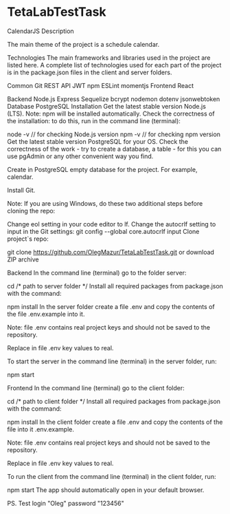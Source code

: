 # TetaLabTestTask
CalendarJS
Description

The main theme of the project is a schedule calendar.

Technologies
The main frameworks and libraries used in the project are listed here. A complete list of technologies used for each part of the project is in the package.json files in the client and server folders.

Common
Git
REST API
JWT
npm
ESLint
momentjs
Frontend
React

Backend
Node.js
Express
Sequelize
bcrypt
nodemon
dotenv
jsonwebtoken
Database
PostgreSQL
Installation
Get the latest stable version Node.js (LTS). Note: npm will be installed automatically. Check the correctness of the installation: to do this, run in the command line (terminal):

node -v  // for checking Node.js version
npm -v // for checking npm version
Get the latest stable version PostgreSQL for your OS. Check the correctness of the work - try to create a database, a table - for this you can use pgAdmin or any other convenient way you find.

Create in PostgreSQL empty database for the project. For example, calendar.

Install Git.

Note: If you are using Windows, do these two additional steps before cloning the repo:

Change eol setting in your code editor to lf.
Change the autocrlf setting to input in the Git settings:
git config --global core.autocrlf input
Clone project`s repo:

git clone https://github.com/OlegMazur/TetaLabTestTask.git
or download ZIP archive


Backend
In the command line (terminal) go to the folder server:

cd /* path to server folder */
Install all required packages from package.json with the command:

npm install
In the server folder create a file .env and copy the contents of the file .env.example into it.

Note: file .env contains real project keys and should not be saved to the repository.

Replace in file .env key values to real. 

To start the server in the command line (terminal) in the server folder, run:

npm start

Frontend
In the command line (terminal) go to the client folder:

cd /* path to client folder */
Install all required packages from package.json with the command:

npm install
In the client folder create a file .env and copy the contents of the file into it .env.example.

Note: file .env contains real project keys and should not be saved to the repository.

Replace in file .env key values to real.

To run the client from the command line (terminal) in the client folder, run:

npm start
The app should automatically open in your default browser.

PS. Test login "Oleg" password "123456"
